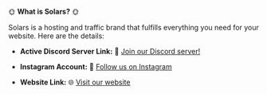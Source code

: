 🌞 **What is Solars?** 🌞


Solars is a hosting and traffic brand that fulfills everything you need for your website. Here are the details:

- **Active Discord Server Link:** 🔗
  [Join our Discord server!](https://discord.gg/yrEQzZVtS2)

- **Instagram Account:** 📸
  [Follow us on Instagram](https://instagram.com/solarss.com.tr)

- **Website Link:** 🌐
  [Visit our website](https://solarss.com.tr)
